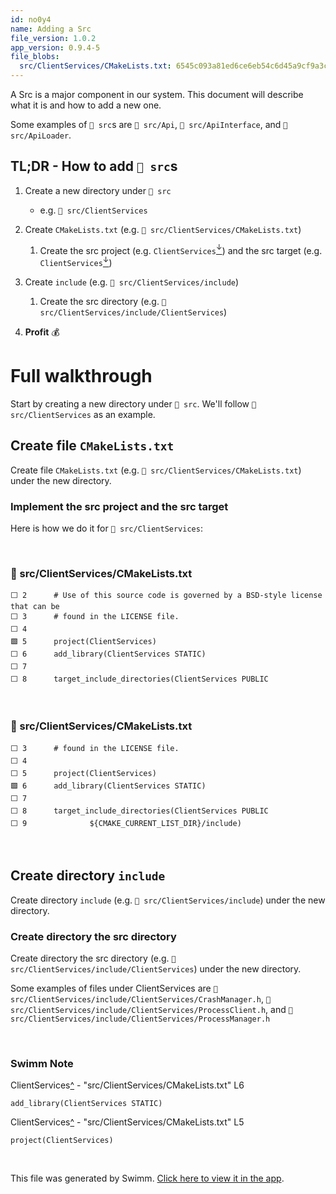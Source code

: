 ```yaml
---
id: no0y4
name: Adding a Src
file_version: 1.0.2
app_version: 0.9.4-5
file_blobs:
  src/ClientServices/CMakeLists.txt: 6545c093a81ed6ce6eb54c6d45a9cf9a3ccbf722
---
```


A Src is a major component in our system. This document will describe what it is and how to add a new one.

Some examples of `📄 src`s are `📄 src/Api`, `📄 src/ApiInterface`, and `📄 src/ApiLoader`.

## TL;DR - How to add `📄 src`s

1.  Create a new directory under `📄 src` 
    
    *   e.g. `📄 src/ClientServices`
        
2.  Create `CMakeLists.txt` (e.g. `📄 src/ClientServices/CMakeLists.txt`)
    
    1.  Create the src project (e.g. `ClientServices`[<sup id="o37E7">↓</sup>](#f-o37E7)) and the src target (e.g. `ClientServices`[<sup id="1B75sm">↓</sup>](#f-1B75sm))
        
3.  Create `include` (e.g. `📄 src/ClientServices/include`)
    
    1.  Create the src directory (e.g. `📄 src/ClientServices/include/ClientServices`)
        
4.  **Profit** 💰
    

# Full walkthrough

Start by creating a new directory under `📄 src`. We'll follow `📄 src/ClientServices` as an example.

## Create file `CMakeLists.txt`

Create file `CMakeLists.txt` (e.g. `📄 src/ClientServices/CMakeLists.txt`) under the new directory.

### Implement the src project and the src target

Here is how we do it for `📄 src/ClientServices`:

<br/>



<!-- NOTE-swimm-snippet: the lines below link your snippet to Swimm -->
### 📄 src/ClientServices/CMakeLists.txt
```text
⬜ 2      # Use of this source code is governed by a BSD-style license that can be
⬜ 3      # found in the LICENSE file.
⬜ 4      
🟩 5      project(ClientServices)
⬜ 6      add_library(ClientServices STATIC)
⬜ 7      
⬜ 8      target_include_directories(ClientServices PUBLIC
```

<br/>



<!-- NOTE-swimm-snippet: the lines below link your snippet to Swimm -->
### 📄 src/ClientServices/CMakeLists.txt
```text
⬜ 3      # found in the LICENSE file.
⬜ 4      
⬜ 5      project(ClientServices)
🟩 6      add_library(ClientServices STATIC)
⬜ 7      
⬜ 8      target_include_directories(ClientServices PUBLIC
⬜ 9              ${CMAKE_CURRENT_LIST_DIR}/include)
```

<br/>

## Create directory `include`

Create directory `include` (e.g. `📄 src/ClientServices/include`) under the new directory.

### Create directory the src directory

Create directory the src directory (e.g. `📄 src/ClientServices/include/ClientServices`) under the new directory.

Some examples of files under ClientServices are `📄 src/ClientServices/include/ClientServices/CrashManager.h`, `📄 src/ClientServices/include/ClientServices/ProcessClient.h`, and `📄 src/ClientServices/include/ClientServices/ProcessManager.h`

<br/>

<!-- THIS IS AN AUTOGENERATED SECTION. DO NOT EDIT THIS SECTION DIRECTLY -->
### Swimm Note

<span id="f-1B75sm">ClientServices</span>[^](#1B75sm) - "src/ClientServices/CMakeLists.txt" L6
```text
add_library(ClientServices STATIC)
```

<span id="f-o37E7">ClientServices</span>[^](#o37E7) - "src/ClientServices/CMakeLists.txt" L5
```text
project(ClientServices)
```

<br/>

This file was generated by Swimm. [Click here to view it in the app](http://localhost:5000/repos/Z2l0aHViJTNBJTNBb3JiaXQlM0ElM0FBZGRpZUNvaGVu/docs/no0y4).